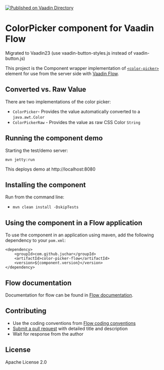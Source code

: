 [![Published on Vaadin Directory](https://img.shields.io/badge/Vaadin%20Directory-published-00b4f0.svg)](https://vaadin.com/directory/component/jucharcolor-picker-flow)

# ColorPicker component for Vaadin Flow

Migrated to Vaadin23 (use vaadin-button-styles.js instead of vaadin-button.js)

This project is the Component wrapper implementation of [`<color-picker>`](https://github.com/Juchar/color-picker) element
for use from the server side with [Vaadin Flow](https://github.com/vaadin/flow).

## Converted vs. Raw Value
There are two implementations of the color picker:
 - `ColorPicker`- Provides the value automatically converted to a `java.awt.Color`
 - `ColorPickerRaw` - Provides the value as raw CSS Color `String`

## Running the component demo
Starting the test/demo server:
```
mvn jetty:run
```

This deploys demo at http://localhost:8080

## Installing the component
Run from the command line:
- `mvn clean install -DskipTests`

## Using the component in a Flow application
To use the component in an application using maven,
add the following dependency to your `pom.xml`:
```
<dependency>
    <groupId>com.github.juchar</groupId>
    <artifactId>color-picker-flow</artifactId>
    <version>${component.version}</version>
</dependency>
```

## Flow documentation
Documentation for flow can be found in [Flow documentation](https://github.com/vaadin/flow-and-components-documentation/blob/master/documentation/Overview.asciidoc).

## Contributing
- Use the coding conventions from [Flow coding conventions](https://github.com/vaadin/flow/tree/master/eclipse)
- [Submit a pull request](https://www.digitalocean.com/community/tutorials/how-to-create-a-pull-request-on-github) with detailed title and description
- Wait for response from the author

## License
Apache License 2.0
